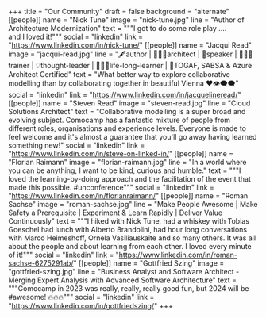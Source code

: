 +++
title = "Our Community"
draft = false
background = "alternate"
[[people]]
name = "Nick Tune"
image = "nick-tune.jpg"
line = "Author of Architecture Modernization"
text = """I got to do some role play ....<br> and I loved it!"""
social = "linkedin"
link = "https://www.linkedin.com/in/nick-tune/"
[[people]]
name = "Jacqui Read"
image = "jacqui-read.jpg"
line = "🖋️author | 🧙🏻‍♀️architect | 📢speaker | 👩🏻‍🏫 trainer | 💡thought-leader | 👩🏻‍🎓life-long-learner | 📃TOGAF, SABSA & Azure Architect Certified"
text = "What better way to explore collaborative modelling than by collaborating together in beautiful Vienna ❤️👁️‍🗨️🗨️"
social = "linkedin"
link = "https://www.linkedin.com/in/jacquelineread/"
[[people]]
name = "Steven Read"
image = "steven-read.jpg"
line = "Cloud Solutions Architect"
text = "Collaborative modelling is a super broad and evolving subject. Comocamp has a fantastic mixture of people from different roles, organisations and experience levels. Everyone is made to feel welcome and it's almost a guarantee that you'll go away having learned something new!"
social = "linkedin"
link = "https://www.linkedin.com/in/steve-on-linked-in/"
[[people]]
name = "Florian Raimann"
image = "florian-raimann.jpg"
line = "In a world where you can be anything, I want to be kind, curious and humble."
text = """I loved the learning-by-doing approach and the facilitation of the event that made this possible. #unconference"""
social = "linkedin"
link = "https://www.linkedin.com/in/florianraimann/"
[[people]]
name = "Roman Sachse"
image = "roman-sachse.jpg"
line = "Make People Awesome | Make Safety a Prerequisite | Experiment & Learn Rapidly | Deliver Value Continuously"
text = """I hiked with Nick Tune, had a whiskey with Tobias Goeschel had lunch with Alberto Brandolini, had hour long conversations with Marco Heimeshoff, Ornela Vasiliauskaite and so many others. It was all about the people and about learning from each other. I loved every minute of it!"""
social = "linkedin"
link = "https://www.linkedin.com/in/roman-sachse-6275291ab/"
[[people]]
name = "Gottfried Szing"
image = "gottfried-szing.jpg"
line = "Business Analyst and Software Architect - Merging Expert Analysis with Advanced Software Architecture"
text = """Comocamp in 2023 was really, really, really good fun, but 2024 will be #awesome! 🔥🔥🔥"""
social = "linkedin"
link = "https://www.linkedin.com/in/gottfriedszing/"
+++
